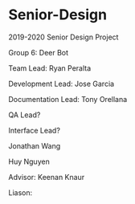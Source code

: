 # Senior-Design
2019-2020 Senior Design Project

Group 6: Deer Bot

Team Lead: Ryan Peralta

Development Lead: Jose Garcia

Documentation Lead: Tony Orellana

QA Lead?

Interface Lead?


Jonathan Wang

Huy Nguyen


Advisor: Keenan Knaur

Liason:
